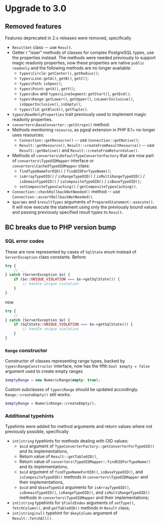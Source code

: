 # Upgrade to 3.0

## Removed features

Features deprecated in 2.x releases were removed, specifically
* `ResultSet` class -- use `Result`.
* Getter / "isser" methods of classes for complex PostgreSQL types, use the properties instead. The methods were
  needed previously to support magic readonly properties, now these properties are native `public readonly`
  and the following methods are no longer available:
    * `types\Circle`: `getCenter()`, `getRadius()`;
    * `types\Line`: `getA()`, `getB()`, `getC()`;
    * `types\Path`: `isOpen()`;
    * `types\Point`: `getX()`, `getY()`;
    * `types\Box` and `types\LineSegment`: `getStart()`, `getEnd()`;
    * `types\Range`: `getLower()`, `getUpper()`, `isLowerInclusive()`, `isUpperInclusive()`, `isEmpty()`;
    * `types\Tid`: `getBlock()`, `getTuple()`.
* `types\ReadOnlyProperties` trait previously used to implement magic readonly properties.
* `converters\BaseConverter::getStrspn()` method.
* Methods mentioning `resource`, as pgsql extension in PHP 8.1+ no longer uses resources:
    * `Connection::getResource()` -- use `Connection::getNative()`;
    * `Result::getResource()`, `Result::createFromResultResource()` -- use `Result::getNative()` and `Result::createFromReturnValue()`.
* Methods of `converters\DefaultTypeConverterFactory` that are now part of `converters\TypeOIDMapper` interface or
  `converters\CachedTypeOIDMapper` class:
    * `findTypeNameForOID()` / `findOIDForTypeName()`;
    * `isArrayTypeOID()` / `isRangeTypeOID()` / `isMultiRangeTypeOID()` / `isDomainTypeOID()` /
      `isCompositeTypeOID()` / `isBaseTypeOID()`;
    * `setCompositeTypesCaching()` / `getCompositeTypesCaching()`.
* `Connection::checkRollbackNotNeeded()` method -- use `Connection::assertRollbackNotNeeded()`.
* `$params` and `$resultTypes` arguments of `PreparedStatement::execute()`. It will now execute the statement using only
  the previously bound values and passing previously specified result types to `Result`. 

## BC breaks due to PHP version bump

### SQL error codes

These are now represented by cases of `SqlState` enum instead of `ServerException` class constants.
Before: 
```PHP
try {
    // ...
} catch (ServerException $e) {
    if ($e::UNIQUE_VIOLATION === $e->getSqlState()) {
        // handle unique violation
    }
}
```
now 
```PHP
try {
    // ...
} catch (ServerException $e) {
    if (SqlState::UNIQUE_VIOLATION === $e->getSqlState()) {
        // handle unique violation
    }
}
```

### `Range` constructor
Constructor of classes representing range types, backed by `types\RangeConstructor` interface, now has
the fifth `bool $empty = false` argument used to create empty ranges
```PHP
$emptyRange = new NumericRange(empty: true);
```
Custom subclasses of `types\Range` should be updated accordingly. `Range::createEmpty()` still works:
```PHP
$emptyRange = NumericRange::createEmpty();
```

### Additional typehints

Typehints were added for method arguments and return values where not previously possible, specifically 
* `int|string` typehints for methods dealing with OID values:
  * `$oid` argument of `TypeConverterFactory::getConverterForTypeOID()` and its implementations,
  * Return value of `Result::getTableOID()`,
  * Return value of `converters\TypeOIDMapper::findOIDForTypeName()` and its implementations,
  * `$oid` argument of `findTypeNameForOID()`, `isBaseTypeOID()`, and `isCompositeTypeOID()` methods
    in `converters\TypeOIDMapper` and their implementations,
  * `$oid` and `$baseTypeOid` arguments for `isArrayTypeOID()`, `isDomainTypeOID()`, `isRangeTypeOID()`, and
    `isMultiRangeTypeOID()` methods in `converters\TypeOIDMapper` and their implementations;
*  `int|string` typehints for `$fieldIndex` arguments of `setType()`, `fetchColumn()`, and `getTableOID()` methods
   in `Result` class;
* `int|string|null` typehint for `$keyColumn` argument of `Result::fetchAll()`. 
